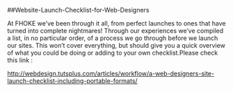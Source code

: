 ##Website-Launch-Checklist-for-Web-Designers

At FHOKE we’ve been through it all, from perfect launches to ones that have turned into complete nightmares! Through our experiences we’ve compiled a list, in no particular order, of a process we go through before we launch our sites. This won’t cover everything, but should give you a quick overview of what you could be doing or adding to your own checklist.Please check this link :

http://webdesign.tutsplus.com/articles/workflow/a-web-designers-site-launch-checklist-including-portable-formats/ ‎

